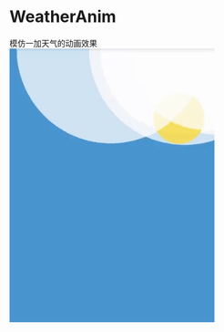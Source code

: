# WeatherAnim
模仿一加天气的动画效果
![image](https://github.com/panshen/WeatherAnim/blob/master/screenshots/screenshots.gif?raw=true)
